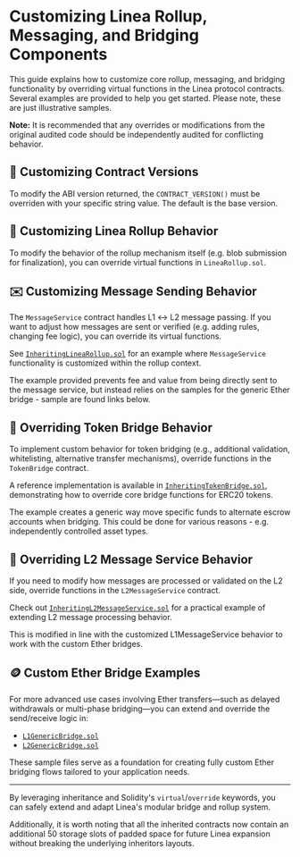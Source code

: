 # Customizing Linea Rollup, Messaging, and Bridging Components

This guide explains how to customize core rollup, messaging, and bridging functionality by overriding virtual functions in the Linea protocol contracts. Several examples are provided to help you get started. Please note, these are just illustrative samples.

**Note:** It is recommended that any overrides or modifications from the original audited code should be independently audited for conflicting behavior.

## 🧩 Customizing Contract Versions

To modify the ABI version returned, the `CONTRACT_VERSION()` must be overriden with your specific string value. The default is the base version.

## 🧱 Customizing Linea Rollup Behavior

To modify the behavior of the rollup mechanism itself (e.g. blob submission for finalization), you can override virtual functions in `LineaRollup.sol`.

## ✉️ Customizing Message Sending Behavior

The `MessageService` contract handles L1 ↔ L2 message passing. If you want to adjust how messages are sent or verified (e.g. adding rules, changing fee logic), you can override its virtual functions.

See [`InheritingLineaRollup.sol`](../src/_testing/unit/rollup/InheritingLineaRollup.sol) for an example where `MessageService` functionality is customized within the rollup context.

The example provided prevents fee and value from being directly sent to the message service, but instead relies on the samples for the generic Ether bridge - sample are found links below.

## 🔁 Overriding Token Bridge Behavior

To implement custom behavior for token bridging (e.g., additional validation, whitelisting, alternative transfer mechanisms), override functions in the `TokenBridge` contract.

A reference implementation is available in [`InheritingTokenBridge.sol`](../src/_testing/unit/bridging/InheritingTokenBridge.sol), demonstrating how to override core bridge functions for ERC20 tokens.

The example creates a generic way move specific funds to alternate escrow accounts when bridging. This could be done for various reasons - e.g. independently controlled asset types.

## 📨 Overriding L2 Message Service Behavior

If you need to modify how messages are processed or validated on the L2 side, override functions in the `L2MessageService` contract.

Check out [`InheritingL2MessageService.sol`](../src/_testing/unit/messaging/InheritingL2MessageService.sol) for a practical example of extending L2 message processing behavior.

This is modified in line with the customized L1MessageService behavior to work with the custom Ether bridges.

## 🪙 Custom Ether Bridge Examples

For more advanced use cases involving Ether transfers—such as delayed withdrawals or multi-phase bridging—you can extend and override the send/receive logic in:

- [`L1GenericBridge.sol`](../src/_testing/unit/bridging/l1/L1GenericBridge.sol)
- [`L2GenericBridge.sol`](../src/_testing/unit/bridging/l2/L2GenericBridge.sol)

These sample files serve as a foundation for creating fully custom Ether bridging flows tailored to your application needs.

---

By leveraging inheritance and Solidity's `virtual`/`override` keywords, you can safely extend and adapt Linea's modular bridge and rollup system.

Additionally, it is worth noting that all the inherited contracts now contain an additional 50 storage slots of padded space for future Linea expansion without breaking the underlying inheritors layouts.

